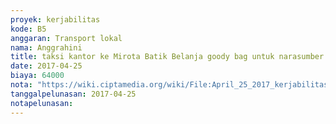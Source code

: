 ```yaml
---
proyek: kerjabilitas
kode: B5
anggaran: Transport lokal
nama: Anggrahini
title: taksi kantor ke Mirota Batik Belanja goody bag untuk narasumber Hari Terhubung Inklusi Medan
date: 2017-04-25
biaya: 64000
nota: "https://wiki.ciptamedia.org/wiki/File:April_25_2017_kerjabilitas_B5_taksi_belanja_souvenir_HTI_Medan_inok.jpg"
tanggalpelunasan: 2017-04-25
notapelunasan:
---
```

